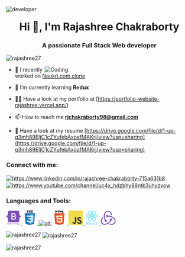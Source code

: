 <img align="left" alt="developer" width="200" src="https://media.giphy.com/media/L8K62iTDkzGX6/giphy.gif">
<h1 align="center">Hi 👋, I'm Rajashree Chakraborty</h1>
<h3 align="center">A passionate Full Stack Web developer</h3>



<p align="left"> <img src="https://komarev.com/ghpvc/?username=rajashree27&label=Profile%20views&color=0e75b6&style=flat" alt="rajashree27" /> </p>

<img align="right" alt="Coding" width="400" src="https://t3.ftcdn.net/jpg/03/18/60/62/240_F_318606217_Hk8jo2MVoI33SQOkYrfOF929J7JgIP0P.jpg">

- 🔭 I recently worked on [Naukri.com clone](https://naukriclone98.vercel.app/)

- 🌱 I’m currently learning **Redux**

- 👨‍💻 Have a look at my portfolio at [https://portfolio-website-rajashree.vercel.app/)

- 📫 How to reach me **rjchakraborty98@gmail.com**

- 📄 Have a look at my resume [https://drive.google.com/file/d/1-up-q3mh89EIjC1cZYufebAxoafMAKrj/view?usp=sharing](https://drive.google.com/file/d/1-up-q3mh89EIjC1cZYufebAxoafMAKrj/view?usp=sharing)

<h3 align="left">Connect with me:</h3>
<p align="left">
<a href="https://www.linkedin.com/in/rajashree-chakraborty-715a631b8" target="blank"><img align="center" src="https://raw.githubusercontent.com/rahuldkjain/github-profile-readme-generator/master/src/images/icons/Social/linked-in-alt.svg" alt="https://www.linkedin.com/in/rajashree-chakraborty-715a631b8" height="30" width="40" /></a>
<a href="https://www.youtube.com/channel/UC4X_hDzbhY88Ntk3uHyZvow" target="blank"><img align="center" src="https://raw.githubusercontent.com/rahuldkjain/github-profile-readme-generator/master/src/images/icons/Social/youtube.svg" alt="https://www.youtube.com/channel/uc4x_hdzbhy88ntk3uhyzvow" height="30" width="40" /></a>
</p>

<h3 align="left">Languages and Tools:</h3>
<p align="left"> <a href="https://getbootstrap.com" target="_blank" rel="noreferrer"> <img src="https://raw.githubusercontent.com/devicons/devicon/master/icons/bootstrap/bootstrap-plain-wordmark.svg" alt="bootstrap" width="40" height="40"/> </a> <a href="https://www.w3schools.com/css/" target="_blank" rel="noreferrer"> <img src="https://raw.githubusercontent.com/devicons/devicon/master/icons/css3/css3-original-wordmark.svg" alt="css3" width="40" height="40"/> </a> <a href="https://git-scm.com/" target="_blank" rel="noreferrer"> <img src="https://www.vectorlogo.zone/logos/git-scm/git-scm-icon.svg" alt="git" width="40" height="40"/> </a> <a href="https://www.w3.org/html/" target="_blank" rel="noreferrer"> <img src="https://raw.githubusercontent.com/devicons/devicon/master/icons/html5/html5-original-wordmark.svg" alt="html5" width="40" height="40"/> </a> <a href="https://developer.mozilla.org/en-US/docs/Web/JavaScript" target="_blank" rel="noreferrer"> <img src="https://raw.githubusercontent.com/devicons/devicon/master/icons/javascript/javascript-original.svg" alt="javascript" width="40" height="40"/> </a> <a href="https://reactjs.org/" target="_blank" rel="noreferrer"> <img src="https://raw.githubusercontent.com/devicons/devicon/master/icons/react/react-original-wordmark.svg" alt="react" width="40" height="40"/> </a> <a href="https://redux.js.org" target="_blank" rel="noreferrer"> <img src="https://raw.githubusercontent.com/devicons/devicon/master/icons/redux/redux-original.svg" alt="redux" width="40" height="40"/> </a> </p>

<p><img align="left" src="https://github-readme-stats.vercel.app/api/top-langs?username=rajashree27&show_icons=true&locale=en&layout=compact" alt="rajashree27" /></p>

<p>&nbsp;<img align="center" src="https://github-readme-stats.vercel.app/api?username=rajashree27&show_icons=true&locale=en" alt="rajashree27" /></p>

<p><img align="center" src="https://github-readme-streak-stats.herokuapp.com/?user=rajashree27&" alt="rajashree27" /></p>

